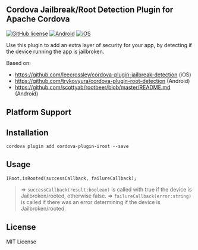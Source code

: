 ## Cordova Jailbreak/Root Detection Plugin for Apache Cordova

[![GitHub license](https://img.shields.io/badge/license-MIT-blue.svg)](https://raw.githubusercontent.com/WuglyakBolgoink/cordova-plugin-iroot/master/LICENSE)
[![Android](https://img.shields.io/badge/android-failed-red.svg)](https://shields.io)
[![iOS](https://img.shields.io/badge/iOS-success-green.svg)](https://shields.io)


Use this plugin to add an extra layer of security for your app, by detecting if the device running the app is jailbroken.

Based on:

- https://github.com/leecrossley/cordova-plugin-jailbreak-detection (iOS)
- https://github.com/trykovyura/cordova-plugin-root-detection (Android)
- https://github.com/scottyab/rootbeer/blob/master/README.md (Android)

## Platform Support

## Installation

```
cordova plugin add cordova-plugin-iroot --save
```
   
   
## Usage


```
IRoot.isRooted(successCallback, failureCallback);
```

> => `successCallback(result:boolean)` is called with true if the device is Jailbroken/rooted, otherwise false.
> => `failureCallback(error:string)` is called if there was an error determining if the device is Jailbroken/rooted.


## License

MIT License
